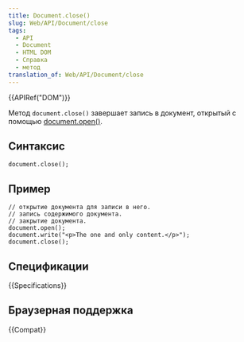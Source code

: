 ```yaml
---
title: Document.close()
slug: Web/API/Document/close
tags:
  - API
  - Document
  - HTML DOM
  - Справка
  - метод
translation_of: Web/API/Document/close
---
```


{{APIRef("DOM")}}

Метод `document.close()` завершает запись в документ, открытый с помощью [document.open()](/en/DOM/document.open).

## Синтаксис

```
document.close();
```

## Пример

```
// открытие документа для записи в него.
// запись содержимого документа.
// закрытие документа.
document.open();
document.write("<p>The one and only content.</p>");
document.close();
```

## Спецификации

{{Specifications}}

## Браузерная поддержка

{{Compat}}
